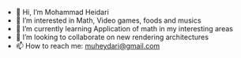 - 👋 Hi, I’m Mohammad Heidari
- 👀 I’m interested in Math, Video games, foods and musics
- 🌱 I’m currently learning Application of math in my interesting areas
- 💞️ I’m looking to collaborate on new rendering architectures
- 📫 How to reach me: muheydari@gmail.com

<!---
muheydari/muheydari is a ✨ special ✨ repository because its `README.md` (this file) appears on your GitHub profile.
You can click the Preview link to take a look at your changes.
--->
